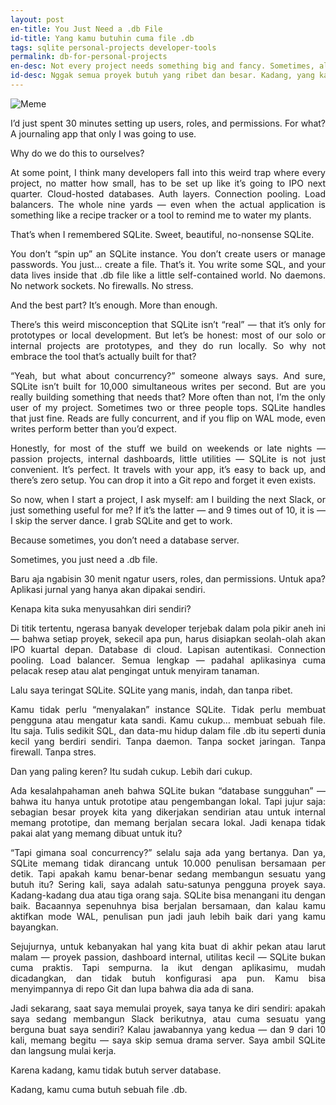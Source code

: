 ```yaml
---
layout: post
en-title: You Just Need a .db File
id-title: Yang kamu butuhin cuma file .db
tags: sqlite personal-projects developer-tools
permalink: db-for-personal-projects
en-desc: Not every project needs something big and fancy. Sometimes, all you need is a simple way to save stuff that just works—no setup, no drama.
id-desc: Nggak semua proyek butuh yang ribet dan besar. Kadang, yang kamu butuhin cuma cara simpel buat nyimpen data—nggak pake setup, nggak pake pusing.
---
```

<img src="assets/img/266ad113b88266aa146586c529e0b5b8845a95a232ab3a8391c08bd711187c95.webp" alt="Meme">
<div style="text-align: justify;" data-lang="en">
<p>I’d just spent 30 minutes setting up users, roles, and permissions. For what? A journaling app that only I was going to use.</p>

<p>Why do we do this to ourselves?</p>

<p>At some point, I think many developers fall into this weird trap where every project, no matter how small, has to be set up like it’s going to IPO next quarter. Cloud-hosted databases. Auth layers. Connection pooling. Load balancers. The whole nine yards — even when the actual application is something like a recipe tracker or a tool to remind me to water my plants.</p>

<p>That’s when I remembered SQLite. Sweet, beautiful, no-nonsense SQLite.</p>

<p>You don’t “spin up” an SQLite instance. You don’t create users or manage passwords. You just… create a file. That’s it. You write some SQL, and your data lives inside that .db file like a little self-contained world. No daemons. No network sockets. No firewalls. No stress.</p>

<p>And the best part? It’s enough. More than enough.</p>

<p>There’s this weird misconception that SQLite isn’t “real” — that it’s only for prototypes or local development. But let’s be honest: most of our solo or internal projects are prototypes, and they do run locally. So why not embrace the tool that’s actually built for that?</p>

<p>“Yeah, but what about concurrency?” someone always says. And sure, SQLite isn’t built for 10,000 simultaneous writes per second. But are you really building something that needs that? More often than not, I’m the only user of my project. Sometimes two or three people tops. SQLite handles that just fine. Reads are fully concurrent, and if you flip on WAL mode, even writes perform better than you’d expect.</p>

<p>Honestly, for most of the stuff we build on weekends or late nights — passion projects, internal dashboards, little utilities — SQLite is not just convenient. It’s perfect. It travels with your app, it’s easy to back up, and there’s zero setup. You can drop it into a Git repo and forget it even exists.</p>

<p>So now, when I start a project, I ask myself: am I building the next Slack, or just something useful for me? If it’s the latter — and 9 times out of 10, it is — I skip the server dance. I grab SQLite and get to work.</p>

<p>Because sometimes, you don’t need a database server.</p>

<p>Sometimes, you just need a .db file.</p>
</div>

<div style="text-align: justify;" data-lang="id" class="hidden">
    <p>Baru aja ngabisin 30 menit ngatur users, roles, dan permissions. Untuk apa? Aplikasi
        jurnal yang hanya akan dipakai sendiri.</p>
    <p>Kenapa kita suka menyusahkan diri sendiri?</p>
    <p>Di titik tertentu, ngerasa banyak developer terjebak dalam pola pikir aneh ini — bahwa setiap proyek, sekecil
        apa pun, harus disiapkan seolah-olah akan IPO kuartal depan. Database di cloud. Lapisan autentikasi. Connection
        pooling. Load balancer. Semua lengkap — padahal aplikasinya cuma pelacak resep atau alat pengingat untuk
        menyiram tanaman.</p>
    <p>Lalu saya teringat SQLite. SQLite yang manis, indah, dan tanpa ribet.</p>
    <p>Kamu tidak perlu “menyalakan” instance SQLite. Tidak perlu membuat pengguna atau mengatur kata sandi. Kamu cukup…
        membuat sebuah file. Itu saja. Tulis sedikit SQL, dan data-mu hidup dalam file .db itu seperti dunia kecil yang
        berdiri sendiri. Tanpa daemon. Tanpa socket jaringan. Tanpa firewall. Tanpa stres.</p>
    <p>Dan yang paling keren? Itu sudah cukup. Lebih dari cukup.</p>
    <p>Ada kesalahpahaman aneh bahwa SQLite bukan “database sungguhan” — bahwa itu hanya untuk prototipe atau
        pengembangan lokal. Tapi jujur saja: sebagian besar proyek kita yang dikerjakan sendirian atau untuk internal
        memang prototipe, dan memang berjalan secara lokal. Jadi kenapa tidak pakai alat yang memang dibuat untuk itu?
    </p>
    <p>“Tapi gimana soal concurrency?” selalu saja ada yang bertanya. Dan ya, SQLite memang tidak dirancang untuk 10.000
        penulisan bersamaan per detik. Tapi apakah kamu benar-benar sedang membangun sesuatu yang butuh itu? Sering
        kali, saya adalah satu-satunya pengguna proyek saya. Kadang-kadang dua atau tiga orang saja. SQLite bisa
        menangani itu dengan baik. Bacaannya sepenuhnya bisa berjalan bersamaan, dan kalau kamu aktifkan mode WAL,
        penulisan pun jadi jauh lebih baik dari yang kamu bayangkan.</p>
    <p>Sejujurnya, untuk kebanyakan hal yang kita buat di akhir pekan atau larut malam — proyek passion, dashboard
        internal, utilitas kecil — SQLite bukan cuma praktis. Tapi sempurna. Ia ikut dengan aplikasimu, mudah
        dicadangkan, dan tidak butuh konfigurasi apa pun. Kamu bisa menyimpannya di repo Git dan lupa bahwa dia ada di
        sana.</p>
    <p>Jadi sekarang, saat saya memulai proyek, saya tanya ke diri sendiri: apakah saya sedang membangun Slack
        berikutnya, atau cuma sesuatu yang berguna buat saya sendiri? Kalau jawabannya yang kedua — dan 9 dari 10 kali,
        memang begitu — saya skip semua drama server. Saya ambil SQLite dan langsung mulai kerja.</p>
    <p>Karena kadang, kamu tidak butuh server database.</p>
    <p>Kadang, kamu cuma butuh sebuah file .db.</p>
</div>
